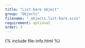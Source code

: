 ```yaml
---
title: "List-bare object"
group: "Objects"
filename: "_objects.list-bare.scss"
requirement: optional
order: 3
---
```


{% include file-info.html %}
